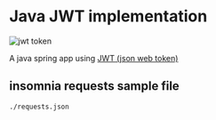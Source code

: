 # Java JWT implementation

![jwt token](http://jwt.io/img/logo-asset.svg)

A java spring app using [JWT (json web token)](https://jwt.io)


## insomnia requests sample file

    ./requests.json